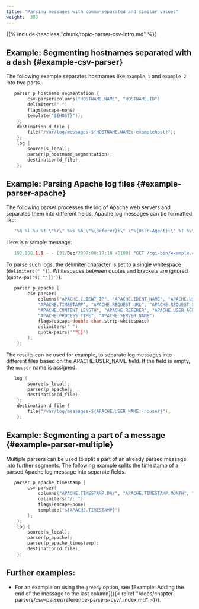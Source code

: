 ```yaml
---
title: "Parsing messages with comma-separated and similar values"
weight:  300
---
```

<!-- DISCLAIMER: This file is based on the syslog-ng Open Source Edition documentation https://github.com/balabit/syslog-ng-ose-guides/commit/2f4a52ee61d1ea9ad27cb4f3168b95408fddfdf2 and is used under the terms of The syslog-ng Open Source Edition Documentation License. The file has been modified by Axoflow. -->

{{% include-headless "chunk/topic-parser-csv-intro.md" %}}


## Example: Segmenting hostnames separated with a dash {#example-csv-parser}

The following example separates hostnames like `example-1` and `example-2` into two parts.

```c
   parser p_hostname_segmentation {
        csv-parser(columns("HOSTNAME.NAME", "HOSTNAME.ID")
        delimiters("-")
        flags(escape-none)
        template("${HOST}"));
    };
    destination d_file {
        file("/var/log/messages-${HOSTNAME.NAME:-examplehost}");
    };
    log {
        source(s_local);
        parser(p_hostname_segmentation);
        destination(d_file);
    };
```



## Example: Parsing Apache log files {#example-parser-apache}

The following parser processes the log of Apache web servers and separates them into different fields. Apache log messages can be formatted like:

```c
   "%h %l %u %t \"%r\" %>s %b \"%{Referer}i\" \"%{User-Agent}i\" %T %v"

```

Here is a sample message:

```c
   192.168.1.1 - - [31/Dec/2007:00:17:10 +0100] "GET /cgi-bin/example.cgi HTTP/1.1" 200 2708 "-" "curl/7.15.5 (i4 86-pc-linux-gnu) libcurl/7.15.5 OpenSSL/0.9.8c zlib/1.2.3 libidn/0.6.5" 2 example.mycompany

```

To parse such logs, the delimiter character is set to a single whitespace (`delimiters(" ")`). Whitespaces between quotes and brackets are ignored (`quote-pairs('""[]')`).

```c
   parser p_apache {
        csv-parser(
            columns("APACHE.CLIENT_IP", "APACHE.IDENT_NAME", "APACHE.USER_NAME",
            "APACHE.TIMESTAMP", "APACHE.REQUEST_URL", "APACHE.REQUEST_STATUS",
            "APACHE.CONTENT_LENGTH", "APACHE.REFERER", "APACHE.USER_AGENT",
            "APACHE.PROCESS_TIME", "APACHE.SERVER_NAME")
            flags(escape-double-char,strip-whitespace)
            delimiters(" ")
            quote-pairs('""[]')
        );
    };
```

The results can be used for example, to separate log messages into different files based on the APACHE.USER_NAME field. If the field is empty, the `nouser` name is assigned.

```c
   log {
        source(s_local);
        parser(p_apache);
        destination(d_file);
    };
    destination d_file {
        file("/var/log/messages-${APACHE.USER_NAME:-nouser}");
    };
```



## Example: Segmenting a part of a message {#example-parser-multiple}

Multiple parsers can be used to split a part of an already parsed message into further segments. The following example splits the timestamp of a parsed Apache log message into separate fields.

```c
   parser p_apache_timestamp {
        csv-parser(
            columns("APACHE.TIMESTAMP.DAY", "APACHE.TIMESTAMP.MONTH", "APACHE.TIMESTAMP.YEAR", "APACHE.TIMESTAMP.HOUR", "APACHE.TIMESTAMP.MIN", "APACHE.TIMESTAMP.SEC", "APACHE.TIMESTAMP.ZONE")
            delimiters("/: ")
            flags(escape-none)
            template("${APACHE.TIMESTAMP}")
        );
    };
    log {
        source(s_local);
        parser(p_apache);
        parser(p_apache_timestamp);
        destination(d_file);
    };
```



## Further examples:

  - For an example on using the `greedy` option, see [Example: Adding the end of the message to the last column]({{< relref "/docs/chapter-parsers/csv-parser/reference-parsers-csv/_index.md" >}}).

